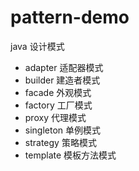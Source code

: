# pattern-demo
java 设计模式<p>
- adapter 适配器模式
- builder 建造者模式
- facade 外观模式
- factory 工厂模式
- proxy 代理模式
- singleton 单例模式
- strategy 策略模式
- template 模板方法模式

